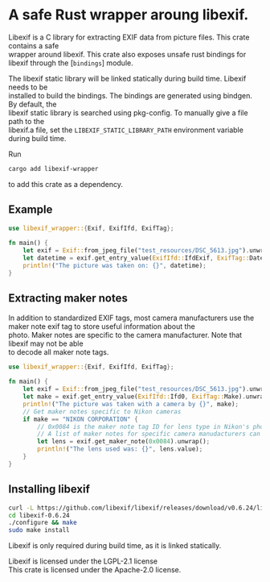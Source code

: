 # A safe Rust wrapper aroung libexif.  

Libexif is a C library for extracting EXIF data from picture files. This crate contains a safe  
wrapper around libexif. This crate also exposes unsafe rust bindings for libexif through the [`bindings`] module.  
  
The libexif static library will be linked statically during build time. Libexif needs to be  
installed to build the bindings. The bindings are generated using bindgen. By default, the  
libexif static library is searched using pkg-config. To manually give a file path to the  
libexif.a file, set the `LIBEXIF_STATIC_LIBRARY_PATH` environment variable during build time.  
  
Run 
```bash
cargo add libexif-wrapper 
```
 to add this crate as a dependency.  
  
## Example  
```rust  
use libexif_wrapper::{Exif, ExifIfd, ExifTag};  
  
fn main() {  
    let exif = Exif::from_jpeg_file("test_resources/DSC_5613.jpg").unwrap();  
    let datetime = exif.get_entry_value(ExifIfd::IfdExif, ExifTag::DateTimeOriginal).unwrap();  
    println!("The picture was taken on: {}", datetime);  
}  
```  
  
## Extracting maker notes  
In addition to standardized EXIF tags, most camera manufacturers use the maker note exif tag to store useful information about the  
photo. Maker notes are specific to the camera manufacturer. Note that libexif may not be able  
to decode all maker note tags.  
```rust  
use libexif_wrapper::{Exif, ExifIfd, ExifTag};  
  
fn main() {  
    let exif = Exif::from_jpeg_file("test_resources/DSC_5613.jpg").unwrap();  
    let make = exif.get_entry_value(ExifIfd::Ifd0, ExifTag::Make).unwrap();  
    println!("The picture was taken with a camera by {}", make);  
    // Get maker notes specific to Nikon cameras  
    if make == "NIKON CORPORATION" {  
        // 0x0084 is the maker note tag ID for lens type in Nikon's photos.  
        // A list of maker notes for specific camera manudacturers can be found at https://exiftool.org/TagNames/index.html  
        let lens = exif.get_maker_note(0x0084).unwrap();  
        println!("The lens used was: {}", lens.value);  
    }  
}  
```  
  
## Installing libexif  
```bash  
curl -L https://github.com/libexif/libexif/releases/download/v0.6.24/libexif-0.6.24.tar.bz2 | tar -jsx  
cd libexif-0.6.24  
./configure && make  
sudo make install  
```
  
Libexif is only required during build time, as it is linked statically.  
  
Libexif is licensed under the LGPL-2.1 license  
This crate is licensed under the Apache-2.0 license.  
